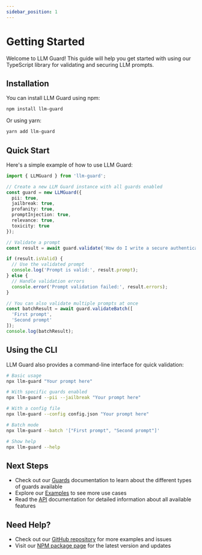 ```yaml
---
sidebar_position: 1
---
```


# Getting Started

Welcome to LLM Guard! This guide will help you get started with using our TypeScript library for validating and securing LLM prompts.

## Installation

You can install LLM Guard using npm:

```bash
npm install llm-guard
```

Or using yarn:

```bash
yarn add llm-guard
```

## Quick Start

Here's a simple example of how to use LLM Guard:

```typescript
import { LLMGuard } from 'llm-guard';

// Create a new LLM Guard instance with all guards enabled
const guard = new LLMGuard({
  pii: true,
  jailbreak: true,
  profanity: true,
  promptInjection: true,
  relevance: true,
  toxicity: true
});

// Validate a prompt
const result = await guard.validate('How do I write a secure authentication system?');

if (result.isValid) {
  // Use the validated prompt
  console.log('Prompt is valid:', result.prompt);
} else {
  // Handle validation errors
  console.error('Prompt validation failed:', result.errors);
}

// You can also validate multiple prompts at once
const batchResult = await guard.validateBatch([
  'First prompt',
  'Second prompt'
]);
console.log(batchResult);
```

## Using the CLI

LLM Guard also provides a command-line interface for quick validation:

```bash
# Basic usage
npx llm-guard "Your prompt here"

# With specific guards enabled
npx llm-guard --pii --jailbreak "Your prompt here"

# With a config file
npx llm-guard --config config.json "Your prompt here"

# Batch mode
npx llm-guard --batch '["First prompt", "Second prompt"]'

# Show help
npx llm-guard --help
```

## Next Steps

- Check out our [Guards](/docs/guards) documentation to learn about the different types of guards available
- Explore our [Examples](/docs/examples) to see more use cases
- Read the [API](/docs/api) documentation for detailed information about all available features

## Need Help?

- Check out our [GitHub repository](https://github.com/therizwan/llm-guard) for more examples and issues
- Visit our [NPM package page](https://www.npmjs.com/package/llm-guard) for the latest version and updates 